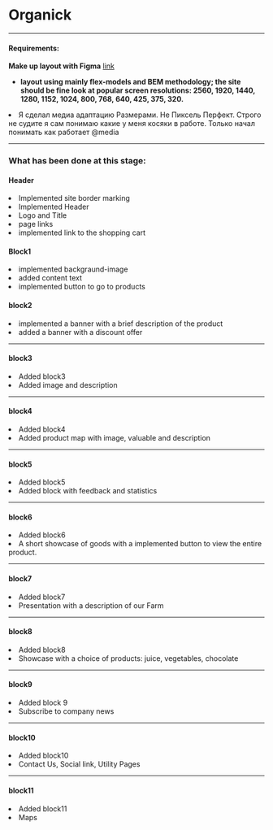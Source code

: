 # Organick
***
#### Requirements:
__Make up layout with Figma__ [link](https://www.figma.com/file/u3KZCnViCpFoMJESoJIXP9/Organick?node-id=0%3A1&t=15EBz8StrDrFND69-0)
- __layout using mainly
flex-models and BEM methodology; the site should be fine
look at popular screen resolutions: 2560, 1920,
1440, 1280, 1152, 1024, 800, 768, 640, 425, 375, 320.__

<li> Я сделал медиа адаптацию Размерами. Не Пиксель Перфект. Строго не судите я сам понимаю какие у меня косяки в работе. Только начал понимать как работает @media


***
### What has been done at this stage:
#### Header
<li>Implemented site border marking
<li>Implemented Header
<li>Logo and Title
<li>page links
<li>implemented link to the shopping cart

#### Block1
<li>implemented backgraund-image
<li>added content text
<li>implemented button to go to products

#### block2
<li>implemented a banner with a brief description of the product
<li>added a banner with a discount offer

***
#### block3
<li>Added block3
<li>Added image and description

***
#### block4
<li>Added block4
<li>Added product map with image, valuable and description

***
#### block5
<li>Added block5
<li>Added block with feedback and statistics

***
#### block6 
<li>Added block6
<li>A short showcase of goods with a implemented button to view the entire product.

***
#### block7
<li>Added block7
<li>Presentation with a description of our Farm

***
#### block8
<li>Added block8
<li>Showcase with a choice of products: juice, vegetables, chocolate

***
#### block9
<li>Added block 9
<li>Subscribe to company news

***
#### block10
<li>Added block10
<li>Contact Us, Social link, Utility Pages

***
#### block11
<li>Added block11
<li>Maps